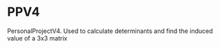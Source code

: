 # PPV4
PersonalProjectV4. Used to calculate determinants and find the induced value of a 3x3 matrix

